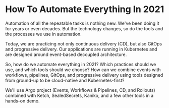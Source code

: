 # How To Automate Everything In 2021

Automation of all the repeatable tasks is nothing new. We've been doing it for years or even decades. But the technology changes, so do the tools and the processes we use in automation.

Today, we are practicing not only continuous delivery (CD), but also GitOps and progressive delivery. Our applications are running in Kubernetes and are designed around event-based decoupled architecture.

So, how do we automate everything in 2021? Which practices should we use, and which tools should we choose? How can we combine events with workflows, pipelines, GitOps, and progressive delivery using tools designed from ground-up to be cloud-native and Kubernetes-first?

We'll use Argo project (Events, Workflows & Pipelines, CD, and Rollouts) combined with Ketch, SealedSecrets, Kaniko, and a few other tools in a hands-on demo.

